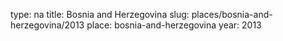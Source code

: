 type: na
title: Bosnia and Herzegovina
slug: places/bosnia-and-herzegovina/2013
place: bosnia-and-herzegovina
year: 2013
